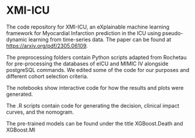 # XMI-ICU

The code repository for XMI-ICU, an eXplainable machine learning framework for Myocardial Infarction prediction in the ICU using pseudo-dynamic learning from time-series data. The paper can be found at https://arxiv.org/pdf/2305.06109.

The preprocessing folders contain Python scripts adapted from Rochetau for pre-processing the databases of eICU and MIMIC IV alongside postgreSQL commands. We edited some of the code for our purposes and different cohort selection criteria.

The notebooks show interactive code for how the results and plots were generated.

The .R scripts contain code for generating the decision, clinical impact curves, and the nomogram.

The pre-trained models can be found under the title XGBoost.Death and XGBoost.MI
